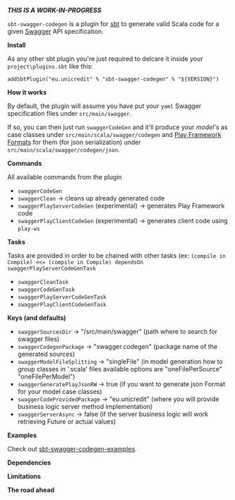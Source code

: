 *********THIS IS A WORK-IN-PROGRESS*********

`sbt-swagger-codegen` is a plugin for [sbt](www.scala-sbt.org) to generate valid Scala code for a given [Swagger](swagger.io) API specification.

**Install**

As any other sbt plugin you're just required to delcare it inside your `project\plugins.sbt` like this:

`addSbtPlugin("eu.unicredit" % "sbt-swagger-codegen" % "${VERSION}")`

**How it works**

By default, the plugin will assume you have put your `yaml` Swagger specification files under `src/main/swagger`.

If so, you can then just run `swaggerCodeGen` and it'll produce your *model's* as case classes under `src/main/scala/swagger/codegen` and [Play Framework](www.playframework.com) [Formats](https://www.playframework.com/documentation/2.4.x/ScalaJsonCombinators#Format) for them (for json serialization) under `src/main/scala/swagger/codegen/json`.


**Commands**

All available commands from the plugin

- `swaggerCodeGen`
- `swaggerClean`  -> cleans up already generated code
- `swaggerPlayServerCodeGen` (experimental)   -> generates Play Framework code
- `swaggerPlayClientCodeGen` (experimental)   -> generates client code using `play-ws`

**Tasks**

Tasks are provided in order to be chained with other tasks (ex: ```(compile in Compile) <<= (compile in Compile) dependsOn swaggerPlayServerCodeGenTask```

- `swaggerCleanTask`
- `swaggerCodeGenTask`
- `swaggerPlayServerCodeGenTask`
- `swaggerPlayClientCodeGenTask`

**Keys (and defaults)**

- `swaggerSourcesDir` 			-> "/src/main/swagger" (path where to search for swagger files)
- `swaggerCodegenPackage`			-> "swagger.codegen" (package name of the generated sources)
- `swaggerModelFileSplitting`		-> "singleFile" (in model generation how to group classes in '.scala' files available options are "oneFilePerSource" "oneFilePerModel")
- `swaggerGeneratePlayJsonRW`		-> true (if you want to generate json Format for your model case classes)
- `swaggerCodeProvidedPackage`	-> "eu.unicredit" (where you will provide business logic server method implementation)
- `swaggerServerAsync`			-> false (if the server business logic will work retrieving Future or actual values)

**Examples**

Check out [sbt-swagger-codegen-examples](https://github.com/unicredit/sbt-swagger-codegen-examples).

**Dependencies**

**Limitations**

**The road ahead**
